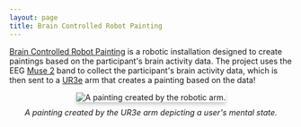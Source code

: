 ```yaml
---
layout: page
title: Brain Controlled Robot Painting
---
```


[Brain Controlled Robot Painting](https://github.com/aswarbs/brain-controlled-robot-painting) is a robotic installation designed to create paintings based on the participant's brain activity data. The project uses the EEG [Muse 2](https://eu.choosemuse.com/products/muse-2) band to collect the participant's brain activity data, which is then sent to a [UR3e](https://www.universal-robots.com/products/ur3e/) arm that creates a painting based on the data!


<div style="display: flex; justify-content: center; gap: 20px; align-items: flex-start;">
  <div style="text-align: center;">
    <img src="{{site.baseurl}}/assets/images/projects/bcrp-drawing.png" alt="A painting created by the robotic arm." style="max-width: 100%; max-height: 400px; box-shadow: 0px 4px 6px rgba(0, 0, 0, 0.2)">
    <p style="font-style: italic; margin-top: 10px;">A painting created by the UR3e arm depicting a user's mental state.</p>
  </div>
</div>